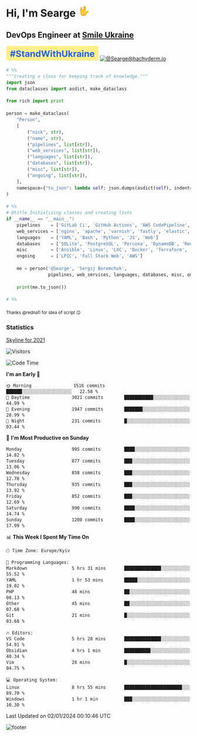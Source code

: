 # Hi, I'm Searge <img src="images/vulcan.webp" style="display: inline-block; margin: 0; height: 2rem" alt="Vulcan salute" />

## DevOps Engineer at [Smile Ukraine](https://smile-ukraine.com/en)

[![Stand With Ukraine](https://raw.githubusercontent.com/vshymanskyy/StandWithUkraine/main/badges/StandWithUkraine.svg)](https://stand-with-ukraine.pp.ua)
<a rel="me" href="https://hachyderm.io/@Searge">![@Searge@hachyderm.io](https://img.shields.io/badge/-@Searge-%232B90D9?logo=mastodon&logoColor=white)</a>

```python
# %%
"""Creating a class for keeping track of knowledge."""
import json
from dataclasses import asdict, make_dataclass

from rich import print

person = make_dataclass(
    "Person",
    [
        ("nick", str),
        ("name", str),
        ("pipelines", list[str]),
        ("web_services", list[str]),
        ("languages", list[str]),
        ("databases", list[str]),
        ("misc", list[str]),
        ("ongoing", list[str]),
    ],
    namespace={"to_json": lambda self: json.dumps(asdict(self), indent=4)},
)

# %%
# @title Initializing classes and creating lists
if __name__ == "__main__":
    pipelines    = ['GitLab Ci', 'GitHub Actions', 'AWS CodePipeline', 'Jenkins']
    web_services = ['nginx', 'apache', 'varnish', 'fastly', 'elastic', 'solr']
    languages    = ['YAML', 'Bash', 'Python', 'JS', 'Web']
    databases    = ['SQLite', 'PostgreSQL', 'Percona', 'DynamoDB', 'Redis']
    misc         = ['Ansible', 'Linux', 'LXC', 'Docker', 'Terraform', 'AWS']
    ongoing      = ['LPIC', 'Full Stack Web', 'AWS']

    me = person('@Searge', 'Sergij Boremchuk',
                pipelines, web_services, languages, databases, misc, ongoing)

    print(me.to_json())

# %%

```

<sub>Thanks @rednafi for idea of script :wink:</sub>

### Statistics

[Skyline for 2021](https://skyline.github.com/Searge/2021)

![Visitors](https://komarev.com/ghpvc/?username=searge&label=Profile%20views&color=0e75b6&style=flat) 
<!--START_SECTION:waka-->
![Code Time](http://img.shields.io/badge/Code%20Time-2%2C384%20hrs%2059%20mins-blue)

**I'm an Early 🐤** 

```text
🌞 Morning                1516 commits        ██████░░░░░░░░░░░░░░░░░░░   22.58 % 
🌆 Daytime                3021 commits        ███████████░░░░░░░░░░░░░░   44.99 % 
🌃 Evening                1947 commits        ███████░░░░░░░░░░░░░░░░░░   28.99 % 
🌙 Night                  231 commits         █░░░░░░░░░░░░░░░░░░░░░░░░   03.44 % 
```
📅 **I'm Most Productive on Sunday** 

```text
Monday                   995 commits         ████░░░░░░░░░░░░░░░░░░░░░   14.82 % 
Tuesday                  877 commits         ███░░░░░░░░░░░░░░░░░░░░░░   13.06 % 
Wednesday                858 commits         ███░░░░░░░░░░░░░░░░░░░░░░   12.78 % 
Thursday                 935 commits         ███░░░░░░░░░░░░░░░░░░░░░░   13.92 % 
Friday                   852 commits         ███░░░░░░░░░░░░░░░░░░░░░░   12.69 % 
Saturday                 990 commits         ████░░░░░░░░░░░░░░░░░░░░░   14.74 % 
Sunday                   1208 commits        ████░░░░░░░░░░░░░░░░░░░░░   17.99 % 
```


📊 **This Week I Spent My Time On** 

```text
🕑︎ Time Zone: Europe/Kyiv

💬 Programming Languages: 
Markdown                 5 hrs 31 mins       ██████████████░░░░░░░░░░░   55.52 % 
YAML                     1 hr 53 mins        █████░░░░░░░░░░░░░░░░░░░░   19.02 % 
PHP                      48 mins             ██░░░░░░░░░░░░░░░░░░░░░░░   08.13 % 
Other                    45 mins             ██░░░░░░░░░░░░░░░░░░░░░░░   07.68 % 
Git                      21 mins             █░░░░░░░░░░░░░░░░░░░░░░░░   03.68 % 

🔥 Editors: 
VS Code                  5 hrs 28 mins       ██████████████░░░░░░░░░░░   54.91 % 
Obsidian                 4 hrs 1 min         ██████████░░░░░░░░░░░░░░░   40.34 % 
Vim                      28 mins             █░░░░░░░░░░░░░░░░░░░░░░░░   04.75 % 

💻 Operating System: 
Linux                    8 hrs 55 mins       ██████████████████████░░░   89.70 % 
Windows                  1 hr 1 min          ███░░░░░░░░░░░░░░░░░░░░░░   10.30 % 
```


 Last Updated on 02/01/2024 00:10:46 UTC
<!--END_SECTION:waka-->

![footer](https://capsule-render.vercel.app/api?type=waving&color=gradient&customColorList=14,21&height=82&section=footer)
